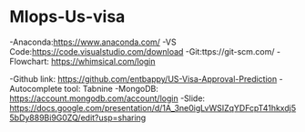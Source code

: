 # Mlops-Us-visa

-Anaconda:https://www.anaconda.com/
-VS Code:https://code.visualstudio.com/download
-Git:ttps://git-scm.com/
-Flowchart: https://whimsical.com/login

-Github link: https://github.com/entbappy/US-Visa-Approval-Prediction
-Autocomplete tool: Tabnine
-MongoDB: https://account.mongodb.com/account/login
-Slide: https://docs.google.com/presentation/d/1A_3ne0igLvWSIZqYDFcpT41hkxdj55bDy889Bi9G0ZQ/edit?usp=sharing
